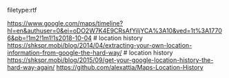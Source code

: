 filetype:rtf

https://www.google.com/maps/timeline?hl=en&authuser=0&ei=oDO2W7K4E9CRsAfYiIjYCA%3A10&ved=1t%3A17706&pb=!1m2!1m1!1s2018-10-04 # location history
https://shkspr.mobi/blog/2014/04/extracting-your-own-location-information-from-google-the-hard-way/ # location history
https://shkspr.mobi/blog/2015/09/get-your-google-location-history-the-hard-way-again/
https://github.com/alexattia/Maps-Location-History
